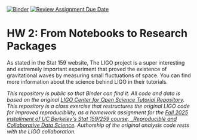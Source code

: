 [![Binder](https://mybinder.org/badge_logo.svg)](https://mybinder.org/v2/gh/UCB-stat-159-f25/hw-2-WGoogle/main?urlpath=lab%2Ftree%2FLOSC_Event_tutorial.ipynb)
[![Review Assignment Due Date](https://classroom.github.com/assets/deadline-readme-button-22041afd0340ce965d47ae6ef1cefeee28c7c493a6346c4f15d667ab976d596c.svg)](https://classroom.github.com/a/y12QcJaO)
# HW 2: From Notebooks to Research Packages

As stated in the Stat 159 website, 
The LIGO project is a super interesting and extremely important experiment that proved the existence of gravitational waves by measuring small fluctuations of space. You can find more information about the science behind LIGO in their tutorials.

_This repository is public so that Binder can find it. All code and data is based on the original [LIGO Center for Open Science Tutorial Repository](https://github.com/losc-tutorial/LOSC_Event_tutorial). This repository is a class exercise that restructures the original LIGO code for improved reproducibility, as a homework assignment for the [Fall 2025 installment of UC Berkeley's Stat 159/259 course, _Reproducible and Collaborative Data Science](https://ucb-stat-159-f25.github.io/site/). Authorship of the original analysis code rests with the LIGO collaboration._
